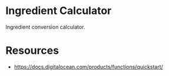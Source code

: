 # Ingredient Calculator

Ingredient conversion calculator. 

# Resources

- https://docs.digitalocean.com/products/functions/quickstart/
